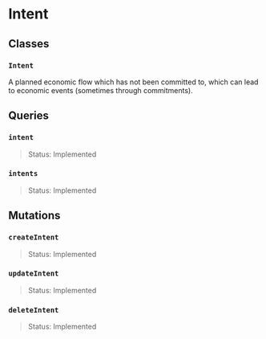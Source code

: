 # Intent

## Classes

### `Intent`

A planned economic flow which has not been committed to, which can lead to economic events (sometimes through commitments).

## Queries

### `intent`
> Status: Implemented

### `intents`
> Status: Implemented

## Mutations

### `createIntent`

> Status: Implemented

### `updateIntent`

> Status: Implemented

### `deleteIntent`

> Status: Implemented


